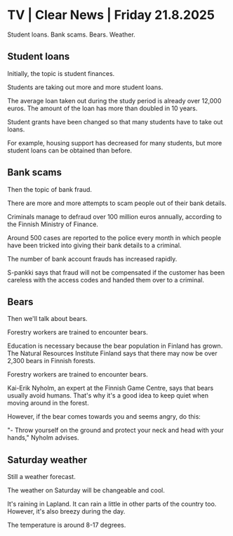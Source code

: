 # TV | Clear News | Friday 21.8.2025

Student loans. Bank scams. Bears. Weather.

## Student loans

Initially, the topic is student finances.

Students are taking out more and more student loans.

The average loan taken out during the study period is already over 12,000 euros. The amount of the loan has more than doubled in 10 years.

Student grants have been changed so that many students have to take out loans.

For example, housing support has decreased for many students, but more student loans can be obtained than before.

## Bank scams

Then the topic of bank fraud.

There are more and more attempts to scam people out of their bank details.

Criminals manage to defraud over 100 million euros annually, according to the Finnish Ministry of Finance.

Around 500 cases are reported to the police every month in which people have been tricked into giving their bank details to a criminal.

The number of bank account frauds has increased rapidly.

S-pankki says that fraud will not be compensated if the customer has been careless with the access codes and handed them over to a criminal.

## Bears

Then we'll talk about bears.

Forestry workers are trained to encounter bears.

Education is necessary because the bear population in Finland has grown. The Natural Resources Institute Finland says that there may now be over 2,300 bears in Finnish forests.

Forestry workers are trained to encounter bears.

Kai-Erik Nyholm, an expert at the Finnish Game Centre, says that bears usually avoid humans. That's why it's a good idea to keep quiet when moving around in the forest.

However, if the bear comes towards you and seems angry, do this:

"- Throw yourself on the ground and protect your neck and head with your hands," Nyholm advises.

## Saturday weather

Still a weather forecast.

The weather on Saturday will be changeable and cool.

It's raining in Lapland. It can rain a little in other parts of the country too. However, it's also breezy during the day.

The temperature is around 8-17 degrees.

